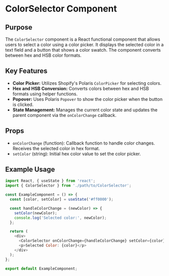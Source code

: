 # ColorSelector Component

## Purpose
The `ColorSelector` component is a React functional component that allows users to select a color using a color picker. It displays the selected color in a text field and a button that shows a color swatch. The component converts between hex and HSB color formats.

## Key Features
- **Color Picker:** Utilizes Shopify's Polaris `ColorPicker` for selecting colors.
- **Hex and HSB Conversion:** Converts colors between hex and HSB formats using helper functions.
- **Popover:** Uses Polaris `Popover` to show the color picker when the button is clicked.
- **State Management:** Manages the current color state and updates the parent component via the `onColorChange` callback.

## Props
- `onColorChange` (function): Callback function to handle color changes. Receives the selected color in hex format.
- `setColor` (string): Initial hex color value to set the color picker.

## Example Usage
```javascript
import React, { useState } from 'react';
import { ColorSelector } from './path/to/ColorSelector';

const ExampleComponent = () => {
  const [color, setColor] = useState('#ff0000');

  const handleColorChange = (newColor) => {
    setColor(newColor);
    console.log('Selected color:', newColor);
  };

  return (
    <div>
      <ColorSelector onColorChange={handleColorChange} setColor={color} />
      <p>Selected Color: {color}</p>
    </div>
  );
};

export default ExampleComponent;
